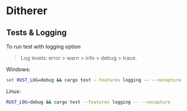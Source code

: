 # Ditherer

## Tests & Logging
To run test with logging option

> Log levels: error > warn > info > debug > trace.

Windows:
```cmd
set RUST_LOG=debug && cargo test --features logging -- --nocapture
```

Linux:
```sh
RUST_LOG=debug && cargo test --features logging -- --nocapture
```


